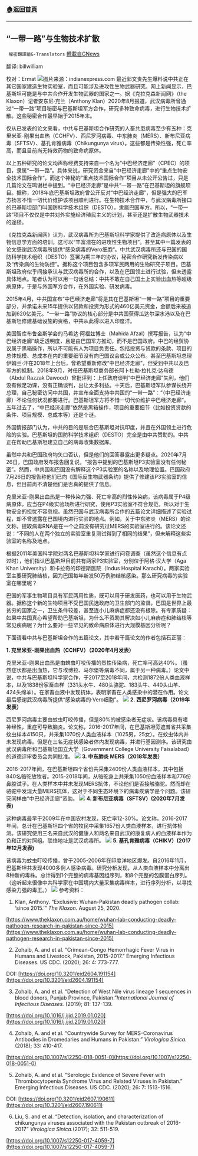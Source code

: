 ###  [:house:返回首頁](https://github.com/ourhimalayas/txt)
---


## “一带一路”与生物技术扩散
` 秘密翻譯組G-Translators` [轉載自GNews](https://gnews.org/zh-hans/1569617/)

翻译: billwilliam

校对：Ermat
![](https://assets.gnews.org/wp-content/uploads/2021/10/unnamed-1-1.jpg)图片来源：indianexpress.com
最近郭文贵先生爆料说中共正在其它国家建造生物实验室，而且可能涉及进攻性生物武器研究。网上新闻显示，巴基斯坦可能是与中共合作开发生物武器的国家之一。据《克拉克森新闻网》（the Klaxon）记者安东尼·克兰（Anthony Klan）2020年8月报道，武汉病毒所曾通过“一带一路”项目秘密与巴基斯坦军方合作，研究多种致命病毒，进行生物技术扩散。这些秘密合作最早始于2015年末。

仅从已发表的论文来看，中共与巴基斯坦合作研究的人畜共患病毒至少有五种：克里米亚-刚果出血热（CCHFV）、西尼罗河病毒、中东肺炎（MERS）、新布尼亚病毒（SFTSV）、基孔肯雅病毒（Chikungunya virus）。这些都是传染性强，死亡率高，而且目前尚无特效药物的致命病原体。

以上五种研究的论文均声称经费支持来自一个名为“中巴经济走廊”（CPEC）的项目，隶属“一带一路”。具体来说，研究资金来自“中巴经济走廊”中的“重点生物安全技术国际合作“，而这个神秘的”重点技术国际合作“项目从未公开公告过，只是几篇论文在鸣谢栏中提到。“中巴经济走廊”是中共“一带一路”在巴基斯坦的旗舰项目。据称，2018年底巴基斯坦政府曾公开反对“中巴经济走廊”，但是强大的巴军方扬言不惜一切代价维护该项目顺利进行。在生物技术合作中，与武汉病毒所接口的巴基斯坦部门叫国防科学技术组织（DESTO），隶属巴国军方。所以，“一带一路”项目不仅仅是中共对外实施经济殖民主义的计划，甚至还是扩散生物武器技术的途径。

《克拉克森新闻网》认为，武汉病毒所为巴基斯坦科学家提供了改造病原体以及生物信息学方面的培训，这可以“丰富潜在的进攻性生物项目”。甚至其中一篇发表的论文感谢武汉病毒所提供“感染病毒的Vero细胞“。中共武汉病毒所还与巴国的国防科学技术组织（DESTO）签署为期三年的协议，秘密合作研究新发传染病以及“传染病的生物防控”。据称这个项目包含多项军民两用的生物研究子项目。巴基斯坦政府似乎间接承认与武汉病毒所的合作，以及在巴国领土进行试验，但未透露具体地点。笔者认为可以用一句话总结：中共不敢在自己国土上实验出血热等超级病原体，于是与外国军方合作，在外国实验、研发病毒。

2015年4月，中共国宣布“中巴经济走廊“将是其在巴基斯坦“一带一路”项目的重要部分，并承诺未来15年提供以贷款和投资为形式的460亿美元资金，金额后来被追加到620亿美元。“一带一路”协议的核心部分是中共国获得瓜达尔深水港以及在巴基斯坦修建基础设施的资格，中共从此得以进入印度洋。

美国智库布鲁金斯学会的马希达·阿福兹博士（Mahida Afzal）撰写报告，认为“中巴经济走廊”缺乏透明度，且是由巴国军方推动，而不是巴国政府。中巴的经贸协议属于黑箱操作，所以不可能有人为项目负责任。包括投资与贷款的条款、项目的总体规模、总成本在内的重要细节没有向巴国议会或公众公布。甚至巴基斯坦总理伊姆兰·汗在2018年上台后，曾希望重新修改“中巴经济走廊”，但受到中共以及巴军方的抵制。2018年9月，时任巴基斯坦商务部长阿卜杜勒·拉扎克·达乌德（Abdul Razzak Dawood）曾批评到：上任政府谈判“中巴经济走廊”失利，他们没有做足功课，没有正确谈判，出让太多利益。十天后，巴基斯坦军队参谋长绕开总理，自己秘密访问中共国，并宣布全面支持中共国的“一带一路”：“（中巴经济走廊）不论任何状况都要进行。巴基斯坦军方将不惜一切代价维护中巴经济走廊”。五年过去了，“中巴经济走廊”依然是黑箱操作，项目的重要细节（比如投资贷款的条件、项目规模、总成本等）还是个谜。

外国情报部门认为，中共的目的是联合巴基斯坦对抗印度，并且在外国领土进行危险的实验。巴基斯坦的国防科学技术组织（DESTO）完全是由中共赞助的。中共正在帮助巴基斯坦建立自己的病毒收集数据库。

虽然中共和巴国政府均矢口否认，但是他们的回答暴露出更多疑点。2020年7月26日，巴国政府发布报告回复说，“报告中提到的巴基斯坦P3实验室没有任何秘密”。然而，中共国和巴国没有解释这个P3实验室的名称以及地理位置。巴国政府7月26日的报告称他们已向《国际反生物武器条约》提供了修建该P3实验室的信息，但目前尚不清楚他们是否真的提供了信息。

克里米亚-刚果出血热是一种传染力强、死亡率高的烈性传染病，该病毒属于P4级病原体，应当在P4级实验场所进行研究，使用P3实验室不符合规范，所以对于生物安全的担忧不容忽视。虽然巴国与武汉病毒所合作的五篇论文详细描述了实验过程，却不曾透露在巴国境内进行实验的地点。例如，关于中东肺炎（MERS）的论文称，提取病毒RNA是在一个之前没有研究过MERS的实验室进行的。该论文还说：“不同的人在两个独立的实验室重复测试得到了相同的结果”，但未解释这些实验室的名称及地点。

根据2011年美国科学院对两名巴基斯坦科学家进行问卷调查（虽然这个信息有点过时），他们指认巴基斯坦目前共有两家P3实验室，分别位于阿格·汉大学（Aga Khan University）和卡拉奇的印德斯医院（Indus Hospital Karachi）。两家实验室主要研究肺结核，因为巴国每年新发50万例肺结核感染。那么研究病毒的实验室在哪里呢？

巴国的军事生物项目具有军民两用性质，既可以用于研发医药，也可以用于生物武器。据称这个新的生物项目不受巴国民选政府的卫生部门的监督。巴国是世界上最贫穷的国家之一，卫生条件较差，甚至连小儿麻痹症都还没有根除。有专家质疑：如果中共国真心希望帮助巴基斯坦，为什么不资助其解决如小儿麻痹症和肺结核等常见疾病呢？为什么要对一些罕见的致命病原体进行大规模基因分析呢？

下面请看中共与巴基斯坦合作的五篇论文，其中若干篇论文的作者包括石正丽：

**1. 克里米亚-刚果出血热（CCHFV）（2020年4月发表）**

克里米亚-刚果出血热是由蜱虫叮咬传播的烈性传染病，死亡率可高达40%。（虽然症状都是出血热，它与埃博拉、马尔堡等病毒不同，属于另一种病毒。）论文中说，中共与巴基斯坦科学家合作，于2017至2018年间，共检测1872份人类血液样本，以及1838份家畜血样（331头水牛、480头骆驼、183头牛、440头山羊、424头绵羊）。在家畜血液中发现抗体，表明家畜在人类感染中的潜在作用。论文最后感谢武汉病毒所提供“感染病毒的·Vero细胞”。
![](https://lh3.googleusercontent.com/_fr7QP-BI8HmE32ci1YJf32Cb1RU5zy_6I8lQuKTgDsFmrcVA4Lf_HDoYX27QP3t7Cah4tmsEjJf5BtfxeZoch7J1dnJ9cN82sBsZirl6gM52mPA-8BOsMUrczhKKCSvMqq5h2MgJ9C2dFVZLQ=s0)
**2. 西尼罗河病毒（2019年发表）**

西尼罗河病毒主要由蚊虫叮咬传播，但是80%的被感染者无症状。该病毒具有嗜神经性，重症可导致脑炎。论文称，2016-2017年间，在巴基斯坦旁遮普省共采集蚊虫样本4150只，并采集1070份人类血液样本（1025男，25女）。在蚊虫体内并未发现病毒。但是在三名无症状感染者体内发现病毒，并进行基因测序。该研究由武汉病毒所和巴基斯坦国立大学（Government College University Faisalabad）的道德评审委员会共同批准。
![](https://lh6.googleusercontent.com/je-Db3Rqxwx_aeq584C3QzcItpE7IaFzr1VY_KPF-owF58Id17O3DKgAd8JP9lfONHBqJ1NMK7swsI97nezMe4_C3pxrqlKi8dNoDBqwPjxzAi3xzcHlzR8xEYYFMpXy9lKKw6PPmjjoTBTvSA=s0)
**3. 中东肺炎 MERS（2018年发表）**

2016-2017年间，在巴基斯坦四个省份共采集2409份人类血液样本，其中包括840名骆驼放牧者。2015-2018年间，从骆驼身上共采集1050份血液样本和776份鼻腔试子。在人类样本中并未发现MERS抗体，不论他们是否接触骆驼。然而却在骆驼中发现大量MERS抗体，这对于不同生态环境下的病毒疾病学是个问题。该研究同样由“中巴经济走廊”资助。
![](https://lh4.googleusercontent.com/ED_FwmEt0pGl3A5jcULOww9-FrBY2yBVj23CNfuL3K06NV7HzWTqp9CBHzC8eI0CckeLp-O7wJ7H_zeTnZm4TTBirLmpiMRCDH9-1Fjj9WVRKcHyAGl2dczvepwHcNt-lu6EPEQulW0Ajf_lLQ=s0)
**4. 新布尼亚病毒（SFTSV）(2020年7月发表)**

这种病毒最早于2009年在中国农村发现，死亡率12-30%。论文称，2016-2017年间，总计在巴基斯坦四个省的牧民中采集1657份人类血液样本，进行抗体检测。该研究使用三名来自武汉的健康人和两名来自武汉的康复病人的血液样本作为负和正的对照组。联络地址是武汉病毒所。
![](https://lh5.googleusercontent.com/3vxKOjjnTcv5A4h_c9s0FAiQz1RGfajJOEi7XvMBpj8O_DD6lDRHuT7WVDiSCZrDcfvkjz4ABnKT-5UCETOuelZG_DlkCYgitnbTrTbyeUhiSAzuiofVp_AEEW56MpJSMhRYVHvuSJHkr-5fVg=s0)
**5. 基孔肯雅病毒（CHIKV）(2017年12月发表)**

该病毒为蚊虫叮咬传播，曾于2005-2006年在印度洋地区爆发。自2016年11月，巴基斯坦共发现4000多例人感染病毒。研究分析发现，从人类血液样本中分离出8种新的毒株。总计得到1个完整的病毒基因组序列，和8个完整的包膜蛋白序列。（这听起来很像中共科学家在中国境内大量采集病毒样本，进行序列分析，以寻找感染力强的毒王。）
![](https://lh6.googleusercontent.com/xOaYLdCgFKGANnjJur1Z-GV7pogWj3afNk3jt3w1JbKApAd-5u9hwdInA4Co2MJ6uCYi1BSUzih3GLTdOFebQ1ls5vRSeL8jBU_aX5j8VJ35vLPY_ArLh6EVJO1Ii2HqhAdFxjXB_3Zpyq6iJg=s0)
参考资料：

1. Klan, Anthony. “Exclusive: Wuhan-Pakistan deadly pathogen collab: ‘since 2015.’” *The Klaxon.* August 25, 2020.

[https://www.theklaxon.com.au/home/wuhan-lab-conducting-deadly-pathogen-research-in-pakistan-since-2015](https://www.theklaxon.com.au/home/wuhan-lab-conducting-deadly-pathogen-research-in-pakistan-since-2015)

2. Zohaib, A. and et al. “Crimean-Congo Hemorrhagic Fever Virus in Humans and Livestock, Pakistan, 2015-2017.” Emerging Infectious Diseases. US CDC. (2020); 26: 4: 773-777.

DOI: [https://doi.org/10.3201/eid2604.191154](https://doi.org/10.3201/eid2604.191154)

3. Zohaib, A. and et al. “Detection of West Nile virus lineage 1 sequences in blood donors, Punjab Province, Pakistan.”*International Journal of Infectious Diseases.* (2019); 81: 137-139.

[https://doi.org/10.1016/j.ijid.2019.01.020](https://doi.org/10.1016/j.ijid.2019.01.020)

4. Zohaib, A. and et al. “Countrywide Survey for MERS-Coronavirus Antibodies in Dromedaries and Humans in Pakistan.” *Virologica Sinica.* (2018); 33: 410-417.

[https://doi.org/10.1007/s12250-018-0051-0](https://doi.org/10.1007/s12250-018-0051-0)

5. Zohaib, A. and et al. “Serologic Evidence of Severe Fever with Thrombocytopenia Syndrome Virus and Related Viruses in Pakistan.” Emerging Infectious Diseases. US CDC. (2020); 26: 7: 1513-1516.

DOI: [https://doi.org/10.3201/eid2607.190611](https://doi.org/10.3201/eid2607.190611)

6. Liu, S. and et al. “Detection, isolation, and characterization of chikungunya viruses associated with the Pakistan outbreak of 2016-2017” *Virologica Sinica.*(2017); 32: 511-519.

[https://doi.org/10.1007/s12250-017-4059-7](https://doi.org/10.1007/s12250-017-4059-7)
